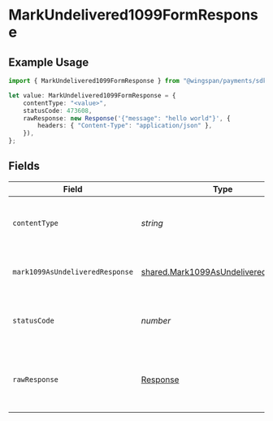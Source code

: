 # MarkUndelivered1099FormResponse

## Example Usage

```typescript
import { MarkUndelivered1099FormResponse } from "@wingspan/payments/sdk/models/operations";

let value: MarkUndelivered1099FormResponse = {
    contentType: "<value>",
    statusCode: 473608,
    rawResponse: new Response('{"message": "hello world"}', {
        headers: { "Content-Type": "application/json" },
    }),
};
```

## Fields

| Field                                                                                               | Type                                                                                                | Required                                                                                            | Description                                                                                         |
| --------------------------------------------------------------------------------------------------- | --------------------------------------------------------------------------------------------------- | --------------------------------------------------------------------------------------------------- | --------------------------------------------------------------------------------------------------- |
| `contentType`                                                                                       | *string*                                                                                            | :heavy_check_mark:                                                                                  | HTTP response content type for this operation                                                       |
| `mark1099AsUndeliveredResponse`                                                                     | [shared.Mark1099AsUndeliveredResponse](../../../sdk/models/shared/mark1099asundeliveredresponse.md) | :heavy_minus_sign:                                                                                  | Mark 1099 as undelivered response                                                                   |
| `statusCode`                                                                                        | *number*                                                                                            | :heavy_check_mark:                                                                                  | HTTP response status code for this operation                                                        |
| `rawResponse`                                                                                       | [Response](https://developer.mozilla.org/en-US/docs/Web/API/Response)                               | :heavy_check_mark:                                                                                  | Raw HTTP response; suitable for custom response parsing                                             |